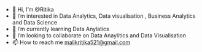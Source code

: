 - 👋 Hi, I’m @Ritika 
- 👀 I’m interested in Data Analytics, Data visualisation , Business Analytics and Data Science
- 🌱 I’m currently learning Data Anylatics
- 💞️ I’m looking to collaborate on Data Anaylitics and Data Visualisation
- 📫 How to reach me malikritika521@gmail.com

<!---
ritikamalik123/ritikamalik123 is a ✨ special ✨ repository because its `README.md` (this file) appears on your GitHub profile.
You can click the Preview link to take a look at your changes.
--->
